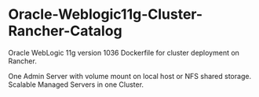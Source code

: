 # Oracle-Weblogic11g-Cluster-Rancher-Catalog
Oracle WebLogic 11g version 1036 Dockerfile for cluster deployment on Rancher.

One Admin Server with volume mount on local host or NFS shared storage.
Scalable Managed Servers in one Cluster.
